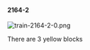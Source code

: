 #### 2164-2
![train-2164-2-0.png](https://github.com/lil-lab/nlvr/raw/master/nlvr/train/images/40/train-2164-2-0.png "train-2164-2-0.png")

There are 3 yellow blocks